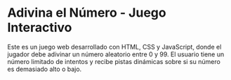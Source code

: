 # Adivina el Número - Juego Interactivo
Este es un juego web desarrollado con HTML, CSS y JavaScript, donde el jugador debe adivinar un número aleatorio entre 0 y 99. El usuario tiene un número limitado de intentos y recibe pistas dinámicas sobre si su número es demasiado alto o bajo.
